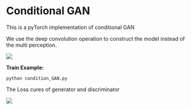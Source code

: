 # Conditional GAN
This is a pyTorch implementation of conditional GAN 

We use the deep convolution operation to construct the model instead of the multi perception.

![](https://github.com/CNHNLP/cGAN/tree/master/png/9_450.png)

**Train Example:**

`python condition_GAN.py`

The Loss cures of generator and discriminator

![](https://github.com/CNHNLP/cGAN/tree/master/png/Loss.png)



